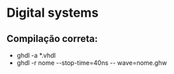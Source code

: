 # Digital systems
## Compilação correta:
- ghdl -a *.vhdl
- ghdl -r nome --stop-time=40ns -- wave=nome.ghw
